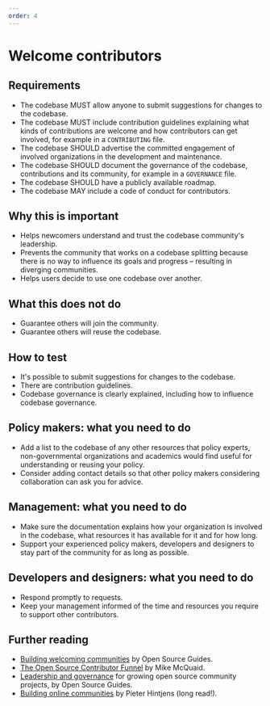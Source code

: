 ```yaml
---
order: 4
---
```


# Welcome contributors

## Requirements

* The codebase MUST allow anyone to submit suggestions for changes to the codebase.
* The codebase MUST include contribution guidelines explaining what kinds of contributions are welcome and how contributors can get involved, for example in a `CONTRIBUTING` file.
* The codebase SHOULD advertise the committed engagement of involved organizations in the development and maintenance.
* The codebase SHOULD document the governance of the codebase, contributions and its community, for example in a `GOVERNANCE` file.
* The codebase SHOULD have a publicly available roadmap.
* The codebase MAY include a code of conduct for contributors.

## Why this is important

* Helps newcomers understand and trust the codebase community's leadership.
* Prevents the community that works on a codebase splitting because there is no way to influence its goals and progress – resulting in diverging communities.
* Helps users decide to use one codebase over another.

## What this does not do

* Guarantee others will join the community.
* Guarantee others will reuse the codebase.

## How to test

* It's possible to submit suggestions for changes to the codebase.
* There are contribution guidelines.
* Codebase governance is clearly explained, including how to influence codebase governance.

## Policy makers: what you need to do

* Add a list to the codebase of any other resources that policy experts, non-governmental organizations and academics would find useful for understanding or reusing your policy.
* Consider adding contact details so that other policy makers considering collaboration can ask you for advice.

## Management: what you need to do

* Make sure the documentation explains how your organization is involved in the codebase, what resources it has available for it and for how long.
* Support your experienced policy makers, developers and designers to stay part of the community for as long as possible.

## Developers and designers: what you need to do

* Respond promptly to requests.
* Keep your management informed of the time and resources you require to support other contributors.

## Further reading

* [Building welcoming communities](https://opensource.guide/building-community/) by Open Source Guides.
* [The Open Source Contributor Funnel](https://mikemcquaid.com/2018/08/14/the-open-source-contributor-funnel-why-people-dont-contribute-to-your-open-source-project/) by Mike McQuaid.
* [Leadership and governance](https://opensource.guide/leadership-and-governance/) for growing open source community projects, by Open Source Guides.
* [Building online communities](http://hintjens.com/blog:117) by Pieter Hintjens (long read!).
